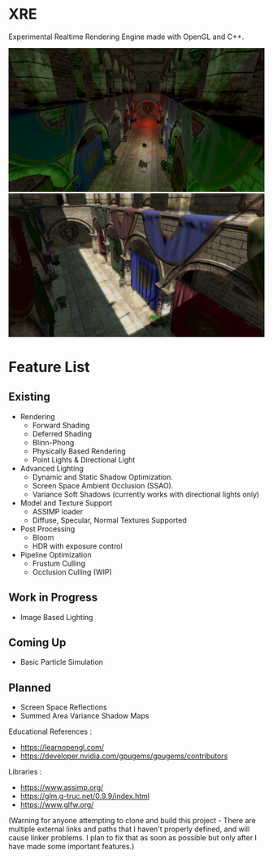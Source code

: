 # XRE
Experimental Realtime Rendering Engine made with OpenGL and C++.


![alt text](https://github.com/AnupamSahu/XRE/blob/main/Screenshot%20(17).png)
![alt text](https://github.com/AnupamSahu/XRE/blob/main/Sponza_sun.png)

# Feature List
## Existing ##
* Rendering
   * Forward Shading
   * Deferred Shading
   * Blinn-Phong
   * Physically Based Rendering
   * Point Lights & Directional Light
* Advanced Lighting
   * Dynamic and Static Shadow Optimization.
   * Screen Space Ambient Occlusion (SSAO).
   * Variance Soft Shadows (currently works with directional lights only)
* Model and Texture Support
  * ASSIMP loader
  * Diffuse, Specular, Normal Textures Supported
* Post Processing
  * Bloom
  * HDR with exposure control
* Pipeline Optimization
  * Frustum Culling
  * Occlusion Culling (WIP)

## Work in Progress ##
* Image Based Lighting

## Coming Up ##
* Basic Particle Simulation

## Planned ##
* Screen Space Reflections
* Summed Area Variance Shadow Maps

Educational References :
* https://learnopengl.com/
* https://developer.nvidia.com/gpugems/gpugems/contributors

Libraries :
* https://www.assimp.org/
* https://glm.g-truc.net/0.9.9/index.html
* https://www.glfw.org/

(Warning for anyone attempting to clone and build this project - There are multiple external links and paths that I haven't properly defined, and will cause linker problems. I plan to fix that as soon as possible but only after I have made some important features.)
